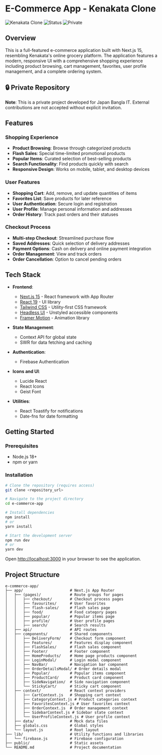 # E-Commerce App - Kenakata Clone

![Kenakata Clone](https://img.shields.io/badge/Project-Kenakata%20Clone-yellow)
![Status](https://img.shields.io/badge/Status-Development-green)
![Private](https://img.shields.io/badge/Access-Private-red)

## Overview

This is a full-featured e-commerce application built with Next.js 15, resembling Kenakata's online grocery platform. The application features a modern, responsive UI with a comprehensive shopping experience including product browsing, cart management, favorites, user profile management, and a complete ordering system.

## 🔒 Private Repository

**Note**: This is a private project developed for Japan Bangla IT. External contributions are not accepted without explicit invitation.

## Features

### Shopping Experience
- **Product Browsing**: Browse through categorized products
- **Flash Sales**: Special time-limited promotional products
- **Popular Items**: Curated selection of best-selling products
- **Search Functionality**: Find products quickly with search
- **Responsive Design**: Works on mobile, tablet, and desktop devices

### User Features
- **Shopping Cart**: Add, remove, and update quantities of items
- **Favorites List**: Save products for later reference
- **User Authentication**: Secure login and registration
- **User Profile**: Manage personal information and addresses
- **Order History**: Track past orders and their statuses

### Checkout Process
- **Multi-step Checkout**: Streamlined purchase flow
- **Saved Addresses**: Quick selection of delivery addresses
- **Payment Options**: Cash on delivery and online payment integration
- **Order Management**: View and track orders
- **Order Cancellation**: Option to cancel pending orders

## Tech Stack

- **Frontend**: 
  - [Next.js 15](https://nextjs.org/) - React framework with App Router
  - [React 19](https://react.dev/) - UI library
  - [Tailwind CSS](https://tailwindcss.com/) - Utility-first CSS framework
  - [Headless UI](https://headlessui.com/) - Unstyled accessible components
  - [Framer Motion](https://www.framer.com/motion/) - Animation library

- **State Management**:
  - Context API for global state
  - SWR for data fetching and caching

- **Authentication**: 
  - Firebase Authentication

- **Icons and UI**:
  - Lucide React
  - React Icons
  - Geist Font

- **Utilities**:
  - React Toastify for notifications
  - Date-fns for date formatting

## Getting Started

### Prerequisites

- Node.js 18+
- npm or yarn

### Installation

```bash
# Clone the repository (requires access)
git clone <repository_url>

# Navigate to the project directory
cd e-commerce-app

# Install dependencies
npm install
# or
yarn install

# Start the development server
npm run dev
# or
yarn dev
```

Open [http://localhost:3000](http://localhost:3000) in your browser to see the application.

## Project Structure
```
e-commerce-app/
├── app/                     # Next.js App Router
│   ├── (pages)/             # Route groups for pages
│   │   ├── checkout/        # Checkout process pages
│   │   ├── favourites/      # User favorites
│   │   ├── flash-sales/     # Flash sales page
│   │   ├── food/            # Food category pages
│   │   ├── popular/         # Popular items page
│   │   ├── profile/         # User profile pages
│   │   ├── search/          # Search results
│   ├── api/                 # API routes
│   ├── components/          # Shared components
│   │   ├── DeliveryForm/    # Checkout form component
│   │   ├── Features/        # Features display component
│   │   ├── FlashSales/      # Flash sales component
│   │   ├── Footer/          # Footer component
│   │   ├── HomeProducts/    # Home page products component
│   │   ├── LoginModal/      # Login modal component
│   │   ├── NavBar/          # Navigation bar component
│   │   ├── OrderDetailsModal/ # Order details modal
│   │   ├── Popular/         # Popular items component
│   │   ├── ProductCard/     # Product card component
│   │   ├── SideNavigation/  # Side navigation component
│   │   └── StickyCart/      # Sticky cart component
│   ├── context/             # React context providers
│   │   ├── CartContext.js   # Shopping cart context
│   │   ├── CategoryContext.js # Product categories context
│   │   ├── FavoritesContext.js # User favorites context
│   │   ├── OrderContext.js  # Order management context
│   │   ├── SidebarContext.js # Sidebar state context
│   │   └── UserProfileContext.js # User profile context
│   ├── data/                # Mock data files
│   ├── globals.css          # Global styles
│   └── layout.js            # Root layout
├── lib/                     # Utility functions and libraries
│   └── firebase.js          # Firebase configuration
├── public/                  # Static assets
└── README.md                # Project documentation
```


 
